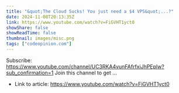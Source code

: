 ```yaml
---
title: "&quot;The Cloud Sucks! You just need a $4 VPS&quot;...?"
date: 2024-11-08T20:13:35Z
link: https://www.youtube.com/watch?v=FiGVHT1yct0
showShare: false
showReadTime: false
thumbnail: images/misc.png
tags: ["codeopinion.com"]
---
```

Subscribe: https://www.youtube.com/channel/UC3RKA4vunFAfrfxiJhPEplw?sub_confirmation=1 Join this channel to get ...

- Link to article: https://www.youtube.com/watch?v=FiGVHT1yct0